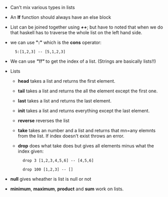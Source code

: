 * Can't mix various types in lists
* An **If** function should always have an else block
* List can be joined together using ***++***; but have to noted that when we do
  that haskell has to traverse the whole list on the left hand side.
* we can use **":"** which is the **cons** operator:

        5:[1,2,3] -- [5,1,2,3]
* We can use ***"!!"*** to get the index of a list. (Strings are basically lists!!)
* Lists
    - **head** takes a list and returns the first element.
    - **tail** takes a list and returns the all the element except the first one.
    - **last** takes a list and returns the last element.
    - **init** takes a list and returns everything except the last element.
    - **reverse** reverses the list
    - **take** takes an number and a list and returns that mn=any elemnts from the list. If index doesn't exist throws an error.
    - **drop** does what take does but gives all elements minus what the index given:

            drop 3 [1,2,3,4,5,6] -- [4,5,6]

            drop 100 [1,2,3] -- []
* **null** gives wheather is list is null or not
* **minimum**, **maximum**, **product** and **sum** work on lists.

